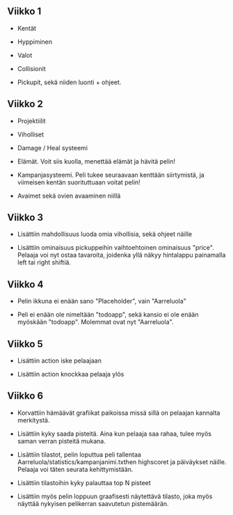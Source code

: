 ## Viikko 1

- Kentät

- Hyppiminen

- Valot

- Collisionit

- Pickupit, sekä niiden luonti + ohjeet. 

## Viikko 2

- Projektiilit

- Viholliset

- Damage / Heal systeemi

- Elämät. Voit siis kuolla, menettää elämät ja hävitä pelin!

- Kampanjasysteemi. Peli tukee seuraavaan kenttään siirtymistä, ja viimeisen kentän suorituttuaan voitat pelin!

- Avaimet sekä ovien avaaminen niillä

## Viikko 3

- Lisättiin mahdollisuus luoda omia vihollisia, sekä ohjeet näille

- Lisättiin ominaisuus pickuppeihin vaihtoehtoinen ominaisuus "price". Pelaaja voi nyt ostaa tavaroita, joidenka yllä näkyy hintalappu painamalla left tai right shiftiä.

## Viikko 4

- Pelin ikkuna ei enään sano "Placeholder", vain "Aarreluola"

- Peli ei enään ole nimeltään "todoapp", sekä kansio ei ole enään myöskään "todoapp". Molemmat ovat nyt "Aarreluola".

## Viikko 5

- Lisättiin action iske pelaajaan

- Lisättiin action knockkaa pelaaja ylös

## Viikko 6

- Korvattiin hämäävät grafiikat paikoissa missä sillä on pelaajan kannalta merkitystä.

- Lisättiin kyky saada pisteitä. Aina kun pelaaja saa rahaa, tulee myös saman verran pisteitä mukana.

- Lisättiin tilastot, pelin loputtua peli tallentaa Aarreluola/statistics/kampanjanimi.txthen highscoret ja päiväykset näille. Pelaaja voi täten seurata kehittymistään.

- Lisättiin tilastoihin kyky palauttaa top N pisteet

- Lisättiin myös pelin loppuun graafisesti näytettävä tilasto, joka myös näyttää nykyisen pelikerran saavutetun pistemäärän.